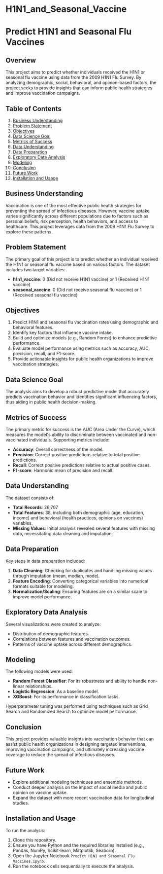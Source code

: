 # H1N1_and_Seasonal_Vaccine
# Predict H1N1 and Seasonal Flu Vaccines

## Overview
This project aims to predict whether individuals received the H1N1 or seasonal flu vaccine using data from the 2009 H1N1 Flu Survey. By analyzing demographic, social, behavioral, and opinion-based factors, the project seeks to provide insights that can inform public health strategies and improve vaccination campaigns.

## Table of Contents
1. [Business Understanding](#business-understanding)
2. [Problem Statement](#problem-statement)
3. [Objectives](#objectives)
4. [Data Science Goal](#data-science-goal)
5. [Metrics of Success](#metrics-of-success)
6. [Data Understanding](#data-understanding)
7. [Data Preparation](#data-preparation)
8. [Exploratory Data Analysis](#exploratory-data-analysis)
9. [Modeling](#modeling)
10. [Conclusion](#conclusion)
11. [Future Work](#future-work)
12. [Installation and Usage](#installation-and-usage)

## Business Understanding
Vaccination is one of the most effective public health strategies for preventing the spread of infectious diseases. However, vaccine uptake varies significantly across different populations due to factors such as personal beliefs, risk perception, health behaviors, and access to healthcare. This project leverages data from the 2009 H1N1 Flu Survey to explore these patterns.

## Problem Statement
The primary goal of this project is to predict whether an individual received the H1N1 or seasonal flu vaccine based on various factors. The dataset includes two target variables:
- **h1n1_vaccine**: 0 (Did not receive H1N1 vaccine) or 1 (Received H1N1 vaccine)
- **seasonal_vaccine**: 0 (Did not receive seasonal flu vaccine) or 1 (Received seasonal flu vaccine)

## Objectives
1. Predict H1N1 and seasonal flu vaccination rates using demographic and behavioral features.
2. Identify key factors that influence vaccine intake.
3. Build and optimize models (e.g., Random Forest) to enhance predictive performance.
4. Evaluate model performance using metrics such as accuracy, AUC, precision, recall, and F1-score.
5. Provide actionable insights for public health organizations to improve vaccination strategies.

## Data Science Goal
The analysis aims to develop a robust predictive model that accurately predicts vaccination behavior and identifies significant influencing factors, thus aiding in public health decision-making.

## Metrics of Success
The primary metric for success is the AUC (Area Under the Curve), which measures the model's ability to discriminate between vaccinated and non-vaccinated individuals. Supporting metrics include:
- **Accuracy**: Overall correctness of the model.
- **Precision**: Correct positive predictions relative to total positive predictions.
- **Recall**: Correct positive predictions relative to actual positive cases.
- **F1-score**: Harmonic mean of precision and recall.

## Data Understanding
The dataset consists of:
- **Total Records**: 26,707
- **Total Features**: 38, including both demographic (age, education, income) and behavioral (health practices, opinions on vaccines) variables.
- **Missing Values**: Initial analysis revealed several features with missing data, necessitating data cleaning and imputation.

## Data Preparation
Key steps in data preparation included:
1. **Data Cleaning**: Checking for duplicates and handling missing values through imputation (mean, median, mode).
2. **Feature Encoding**: Converting categorical variables into numerical formats suitable for modeling.
3. **Normalization/Scaling**: Ensuring features are on a similar scale to improve model performance.

## Exploratory Data Analysis
Several visualizations were created to analyze:
- Distribution of demographic features.
- Correlations between features and vaccination outcomes.
- Patterns of vaccine uptake across different demographics.

## Modeling
The following models were used:
- **Random Forest Classifier**: For its robustness and ability to handle non-linear relationships.
- **Logistic Regression**: As a baseline model.
- **XGBoost**: For its performance in classification tasks.

Hyperparameter tuning was performed using techniques such as Grid Search and Randomized Search to optimize model performance.

## Conclusion
This project provides valuable insights into vaccination behavior that can assist public health organizations in designing targeted interventions, improving vaccination campaigns, and ultimately increasing vaccine coverage to reduce the spread of infectious diseases.

## Future Work
- Explore additional modeling techniques and ensemble methods.
- Conduct deeper analysis on the impact of social media and public opinion on vaccine uptake.
- Expand the dataset with more recent vaccination data for longitudinal studies.

## Installation and Usage
To run the analysis:
1. Clone this repository.
2. Ensure you have Python and the required libraries installed (e.g., Pandas, NumPy, Scikit-learn, Matplotlib, Seaborn).
3. Open the Jupyter Notebook `Predict H1N1 and Seasonal Flu Vaccines.ipynb`.
4. Run the notebook cells sequentially to execute the analysis.
